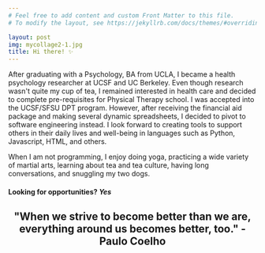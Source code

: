 ```yaml
---
# Feel free to add content and custom Front Matter to this file.
# To modify the layout, see https://jekyllrb.com/docs/themes/#overriding-theme-defaults

layout: post
img: mycollage2-1.jpg
title: Hi there! ✨
---
```

After graduating with a Psychology, BA from UCLA, I became a health psychology researcher at UCSF and UC Berkeley. Even though research wasn't quite my cup of tea, I remained interested in health care and decided to complete pre-requisites for Physical Therapy school. I was accepted into the UCSF/SFSU DPT program. However, after receiving the financial aid package and making several dynamic spreadsheets, I decided to pivot to software engineering instead. I look forward to creating tools to support others in their daily lives and well-being in languages such as Python, Javascript, HTML, and others.

When I am not programming, I enjoy doing yoga, practicing a wide variety of martial arts, learning about tea and tea culture, having long conversations, and snuggling my two dogs.

#### Looking for opportunities? *Yes* 

<center>
	<h2>"When we strive to become better than we are, everything around us becomes better, too." - Paulo Coelho</h2>
</center>